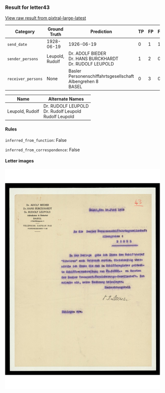 ### Result for letter43
[View raw result from pixtral-large-latest](https://github.com/RISE-UNIBAS/humanities_data_benchmark/blob/main/results/2025-04-11/T61/request_T61_letter43.json)

| Category          | Ground Truth | Prediction | TP | FP | FN |
|------------------|--------------|------------|----|----|----|
| `send_date`        | 1928-06-19 | 1926-06-19 | 0 | 1 | 1 |
| `sender_persons`  | Leupold, Rudolf | Dr. ADOLF BIEDER<br>Dr. HANS BURCKHARDT<br>Dr. RUDOLF LEUPOLD | 1 | 2 | 0 |
| `receiver_persons` | None | Basler Personenschiffahrtsgesellschaft<br>Albengrehen 8<br>BASEL | 0 | 3 | 0 |

| Name | Alternate Names |
| --- | --- |
| Leupold, Rudolf | Dr. RUDOLF LEUPOLD<br>Dr. Rudolf Leupold<br>Rudolf Leupold |

#### Rules
`inferred_from_function`: False

`inferred_from_correspondence`: False

#### Letter images

<img src="https://github.com/RISE-UNIBAS/humanities_data_benchmark/blob/main/benchmarks/metadata_extraction/images/letter43_p1.jpg?raw=true" alt="letter43_p1.jpg" width="800px">